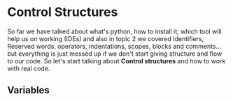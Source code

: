 # Control Structures

So far we have talked about what's python, how to install it, which tool will help us on working (IDEs) and also in topic 2 we covered Identifiers, Reserved words, operators, indentations, scopes, blocks and comments... but everything is just messed up if we don't start giving structure and flow to our code. So let's start talking about **Control structures** and how to work with real code.

## Variables